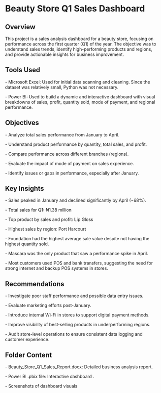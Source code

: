 # **Beauty Store Q1 Sales Dashboard**

## **Overview**

This project is a sales analysis dashboard for a beauty store, focusing on performance across the first quarter (Q1) of the year. The objective was to understand sales trends, identify high-performing products and regions, and provide actionable insights for business improvement.

## **Tools Used**

\- Microsoft Excel: Used for initial data scanning and cleaning. Since the dataset was relatively small, Python was not necessary.

\- Power BI: Used to build a dynamic and interactive dashboard with visual breakdowns of sales, profit, quantity sold, mode of payment, and regional performance.

## **Objectives**

\- Analyze total sales performance from January to April.

\- Understand product performance by quantity, total sales, and profit.

\- Compare performance across different branches (regions).

\- Evaluate the impact of mode of payment on sales experience.

\- Identify issues or gaps in performance, especially after January.

## **Key Insights**

\- Sales peaked in January and declined significantly by April (−68%).

\- Total sales for Q1: ₦1.38 million

\- Top product by sales and profit: Lip Gloss

\- Highest sales by region: Port Harcourt

\- Foundation had the highest average sale value despite not having the highest quantity sold.

\- Mascara was the only product that saw a performance spike in April.

\- Most customers used POS and bank transfers, suggesting the need for strong internet and backup POS systems in stores.

## **Recommendations**

\- Investigate poor staff performance and possible data entry issues.

\- Evaluate marketing efforts post-January.

\- Introduce internal Wi-Fi in stores to support digital payment methods.

\- Improve visibility of best-selling products in underperforming regions.

\- Audit store-level operations to ensure consistent data logging and customer experience.

## **Folder Content**

\- Beauty\_Store\_Q1\_Sales\_Report.docx: Detailed business analysis report.

\- Power BI .pbix file: Interactive dashboard .

\- Screenshots of dashboard visuals 
